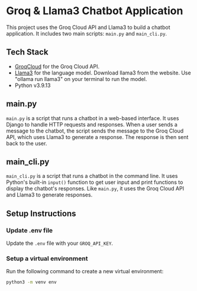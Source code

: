 # Groq & Llama3 Chatbot Application

This project uses the Groq Cloud API and Llama3 to build a chatbot application. It includes two main scripts: `main.py` and `main_cli.py`.

## Tech Stack

- [GroqCloud](https://console.groq.com/login) for the Groq Cloud API.
- [Llama3](https://llama.meta.com/llama3/) for the language model. Download llama3 from the website. Use "ollama run llama3" on 
your terminal to run the model.
- Python v3.9.13

## main.py

`main.py` is a script that runs a chatbot in a web-based interface. It uses Django to handle HTTP requests and responses. When a user sends a message to the chatbot, the script sends the message to the Groq Cloud API, which uses Llama3 to generate a response. The response is then sent back to the user.

## main_cli.py

`main_cli.py` is a script that runs a chatbot in the command line. It uses Python's built-in `input()` function to get user input and print functions to display the chatbot's responses. Like `main.py`, it uses the Groq Cloud API and Llama3 to generate responses.

## Setup Instructions

### Update .env file

Update the `.env` file with your `GROQ_API_KEY`.

### Setup a virtual environment

Run the following command to create a new virtual environment:

```bash
python3 -m venv env
